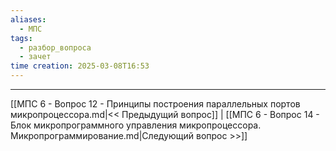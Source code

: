 ```yaml
---
aliases:
  - МПС
tags:
  - разбор_вопроса
  - зачет
time creation: 2025-03-08T16:53
---
```


---
[[МПС 6 - Вопрос 12 - Принципы построения  параллельных портов  микропроцессора.md|<< Предыдущий вопрос]] | [[МПС 6 - Вопрос 14 - Блок микропрограммного управления микропроцессора. Микропрограммирование.md|Следующий вопрос >>]]